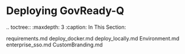 Deploying GovReady-Q
====================

.. toctree::
   :maxdepth: 3
   :caption: In This Section:

   requirements.md
   deploy_docker.md
   deploy_locally.md
   Environment.md
   enterprise_sso.md
   CustomBranding.md
